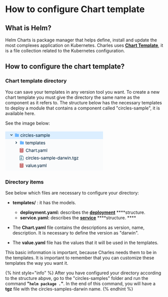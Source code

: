 # How to configure Chart template

## What is Helm? 

Helm Charts  is package manager that helps define, install and update  the most complexes application on Kubernetes. Charles uses [**Chart Template**](https://helm.sh/docs/chart_template_guide/getting_started/), it is a file collection related to the Kubernetes configuration. 

## How to configure the chart template?

### **Chart template directory**

You can save your templates in any version tool you want. To create a new chart template you must give the directory the same name as the component as it refers to. The structure below has the necessary templates to deploy a module that contains a component called "circles-sample", it is available here. 

See the image below: 

![ Chart template directory of circle-sample](../../.gitbook/assets/screen-shot-2020-07-24-at-16.17.05.png)

### Directory items 

See below which files are necessary to configure your directory: 

* **templates/** : it has the models.

  * **deployment.yaml:** describes the [**deployment**](https://kubernetes.io/docs/concepts/workloads/controllers/deployment/) ****structure.  
  * **service.yaml:** describes the [**service**](https://kubernetes.io/docs/concepts/services-networking/service/) ****structure. ****

* The **Chart.yaml** file contains the descriptions as version, name, description. It is necessary to define the version as "darwin".
* The **value.yaml** file has the values that it will be used in the templates. 

This basic information is important, because Charles needs them to be in the templates. It is important to remember that you can customize these templates the way you want it. 

{% hint style="info" %}
After you have configured your directory according to the structure abpve, go to the "circles-samples" folder and run the command **"`helm package .`"**. In the end of this command, you will have a **tgz** file with the circles-samples-darwin name.
{% endhint %}

